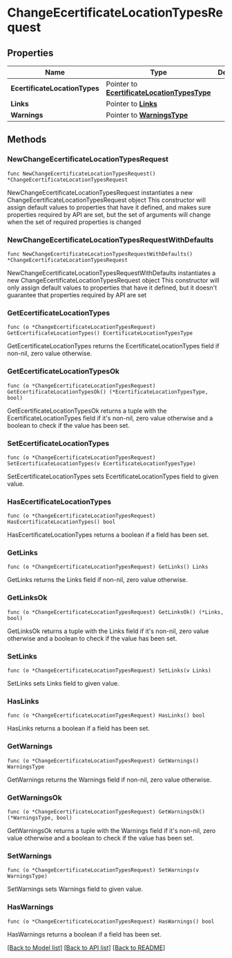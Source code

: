 # ChangeEcertificateLocationTypesRequest

## Properties

Name | Type | Description | Notes
------------ | ------------- | ------------- | -------------
**EcertificateLocationTypes** | Pointer to [**EcertificateLocationTypesType**](EcertificateLocationTypesType.md) |  | [optional] 
**Links** | Pointer to [**Links**](Links.md) |  | [optional] 
**Warnings** | Pointer to [**WarningsType**](WarningsType.md) |  | [optional] 

## Methods

### NewChangeEcertificateLocationTypesRequest

`func NewChangeEcertificateLocationTypesRequest() *ChangeEcertificateLocationTypesRequest`

NewChangeEcertificateLocationTypesRequest instantiates a new ChangeEcertificateLocationTypesRequest object
This constructor will assign default values to properties that have it defined,
and makes sure properties required by API are set, but the set of arguments
will change when the set of required properties is changed

### NewChangeEcertificateLocationTypesRequestWithDefaults

`func NewChangeEcertificateLocationTypesRequestWithDefaults() *ChangeEcertificateLocationTypesRequest`

NewChangeEcertificateLocationTypesRequestWithDefaults instantiates a new ChangeEcertificateLocationTypesRequest object
This constructor will only assign default values to properties that have it defined,
but it doesn't guarantee that properties required by API are set

### GetEcertificateLocationTypes

`func (o *ChangeEcertificateLocationTypesRequest) GetEcertificateLocationTypes() EcertificateLocationTypesType`

GetEcertificateLocationTypes returns the EcertificateLocationTypes field if non-nil, zero value otherwise.

### GetEcertificateLocationTypesOk

`func (o *ChangeEcertificateLocationTypesRequest) GetEcertificateLocationTypesOk() (*EcertificateLocationTypesType, bool)`

GetEcertificateLocationTypesOk returns a tuple with the EcertificateLocationTypes field if it's non-nil, zero value otherwise
and a boolean to check if the value has been set.

### SetEcertificateLocationTypes

`func (o *ChangeEcertificateLocationTypesRequest) SetEcertificateLocationTypes(v EcertificateLocationTypesType)`

SetEcertificateLocationTypes sets EcertificateLocationTypes field to given value.

### HasEcertificateLocationTypes

`func (o *ChangeEcertificateLocationTypesRequest) HasEcertificateLocationTypes() bool`

HasEcertificateLocationTypes returns a boolean if a field has been set.

### GetLinks

`func (o *ChangeEcertificateLocationTypesRequest) GetLinks() Links`

GetLinks returns the Links field if non-nil, zero value otherwise.

### GetLinksOk

`func (o *ChangeEcertificateLocationTypesRequest) GetLinksOk() (*Links, bool)`

GetLinksOk returns a tuple with the Links field if it's non-nil, zero value otherwise
and a boolean to check if the value has been set.

### SetLinks

`func (o *ChangeEcertificateLocationTypesRequest) SetLinks(v Links)`

SetLinks sets Links field to given value.

### HasLinks

`func (o *ChangeEcertificateLocationTypesRequest) HasLinks() bool`

HasLinks returns a boolean if a field has been set.

### GetWarnings

`func (o *ChangeEcertificateLocationTypesRequest) GetWarnings() WarningsType`

GetWarnings returns the Warnings field if non-nil, zero value otherwise.

### GetWarningsOk

`func (o *ChangeEcertificateLocationTypesRequest) GetWarningsOk() (*WarningsType, bool)`

GetWarningsOk returns a tuple with the Warnings field if it's non-nil, zero value otherwise
and a boolean to check if the value has been set.

### SetWarnings

`func (o *ChangeEcertificateLocationTypesRequest) SetWarnings(v WarningsType)`

SetWarnings sets Warnings field to given value.

### HasWarnings

`func (o *ChangeEcertificateLocationTypesRequest) HasWarnings() bool`

HasWarnings returns a boolean if a field has been set.


[[Back to Model list]](../README.md#documentation-for-models) [[Back to API list]](../README.md#documentation-for-api-endpoints) [[Back to README]](../README.md)


